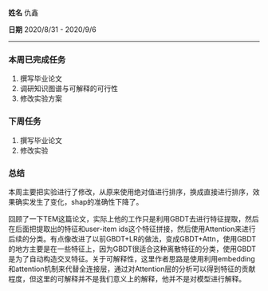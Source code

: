 **姓名** 仇鑫

**日期** 2020/8/31 - 2020/9/6

------

### 本周已完成任务

1. 撰写毕业论文
2. 调研知识图谱与可解释的可行性
3. 修改实验方案

### 下周任务

1. 撰写毕业论文
2. 修改实验

### 总结

本周主要把实验进行了修改，从原来使用绝对值进行排序，换成直接进行排序，效果确实发生了变化，shap的准确性下降了。



回顾了一下TEM这篇论文，实际上他的工作只是利用GBDT去进行特征提取，然后在后面把提取出的特征和user-item ids这个特征拼接，然后使用Attention来进行后续的分类。有点像改进了以前GBDT+LR的做法，变成GBDT+Attn，使用GBDT的地方主要是在一些特征上，因为GBDT很适合这种离散特征的分类，使用GBDT是为了自动构造交叉特征。关于可解释性，这里作者思路是使用利用embedding和attention机制来代替全连接层，通过对Attention层的分析可以得到特征的贡献程度，但这里的可解释并不是我们意义上的解释，他并不是对模型进行解释。
